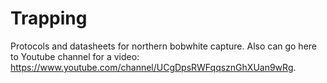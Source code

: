 # Trapping

Protocols and datasheets for northern bobwhite capture. Also can go here to Youtube channel for a video: https://www.youtube.com/channel/UCgDpsRWFqqsznGhXUan9wRg.

